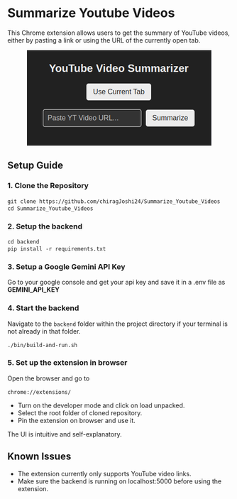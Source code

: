 # Summarize Youtube Videos

This Chrome extension allows users to get the summary of YouTube videos, either by pasting a link or using the URL of the currently open tab.
<p align="center">
  <img src="/assets/ui.png" />
</p>

## Setup Guide

### **1. Clone the Repository**


```
git clone https://github.com/chiragJoshi24/Summarize_Youtube_Videos
cd Summarize_Youtube_Videos
```

### **2. Setup the backend**

```
cd backend
pip install -r requirements.txt
```
### **3. Setup a Google Gemini API Key**

Go to your google console and get your api key and save it in a .env file as **GEMINI_API_KEY**

### **4. Start the backend**
Navigate to the `backend` folder within the project directory if your terminal is not already in that folder.
```
./bin/build-and-run.sh
```

### **5. Set up the extension in browser**

Open the browser and go to 

```
chrome://extensions/
```
* Turn on the developer mode and click on load unpacked.
* Select the root folder of cloned repository.
* Pin the extension on browser and use it.

The UI is intuitive and self-explanatory.

## Known Issues
* The extension currently only supports YouTube video links.
* Make sure the backend is running on localhost:5000 before using the extension.
